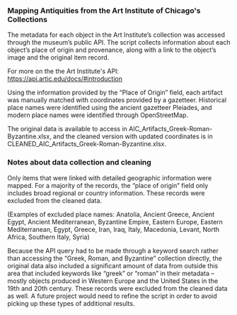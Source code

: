 ### Mapping Antiquities from the Art Institute of Chicago's Collections

The metadata for each object in the Art Institute’s collection was accessed through the museum’s public API. The script collects information about each object’s place of origin and provenance, along with a link to the object’s image and the original item record. 

For more on the the Art Institute's API: https://api.artic.edu/docs/#introduction 

Using the information provided by the “Place of Origin” field, each artifact was manually matched with coordinates provided by a gazetteer. Historical place names were identified using the ancient gazetteer Pleiades, and modern place names were identified through OpenStreetMap. 

The original data is available to access in AIC_Artifacts_Greek-Roman-Byzantine.xlsx, and the cleaned version with updated coordinates is in CLEANED_AIC_Artifacts_Greek-Roman-Byzantine.xlsx. 
 
### Notes about data collection and cleaning

Only items that were linked with detailed geographic information were mapped. For a majority of the records, the “place of origin” field only includes broad regional or country information. These records were excluded from the cleaned data. 

(Examples of excluded place names: Anatolia, Ancient Greece, Ancient Egypt, Ancient Mediterranean, Byzantine Empire, Eastern Europe, Eastern Mediterranean, Egypt, Greece, Iran, Iraq, Italy, Macedonia, Levant, North Africa, Southern Italy, Syria)

Because the API query had to be made through a keyword search rather than accessing the “Greek, Roman, and Byzantine” collection directly, the original data also included a significant amount of data from outside this area that included keywords like “greek” or “roman” in their metadata – mostly objects produced in Western Europe and the United States in the 19th and 20th century. These records were excluded from the cleaned data as well. A future project would need to refine the script in order to avoid picking up these types of additional results. 
